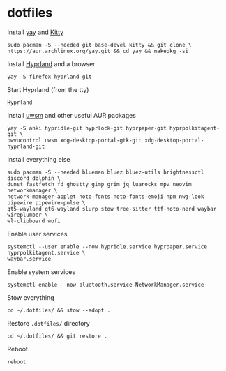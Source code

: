 # dotfiles
Install [yay](https://github.com/Jguer/yay?tab=readme-ov-file#installation) and [Kitty](https://archlinux.org/packages/extra/x86_64/kitty/)
```
sudo pacman -S --needed git base-devel kitty && git clone \
https://aur.archlinux.org/yay.git && cd yay && makepkg -si
```
Install [Hyprland](https://wiki.hyprland.org/Getting-Started/Installation/) and a browser
```
yay -S firefox hyprland-git
```
Start Hyprland (from the tty)
```
Hyprland
```
Install [uwsm](https://aur.archlinux.org/packages/uwsm) and other useful AUR packages
```
yay -S anki hypridle-git hyprlock-git hyprpaper-git hyprpolkitagent-git \
pwvucontrol uwsm xdg-desktop-portal-gtk-git xdg-desktop-portal-hyprland-git
```
Install everything else
```
sudo pacman -S --needed blueman bluez bluez-utils brightnessctl discord dolphin \
dunst fastfetch fd ghostty gimp grim jq luarocks mpv neovim networkmanager \
network-manager-applet noto-fonts noto-fonts-emoji npm nwg-look pipewire pipewire-pulse \
qt5-wayland qt6-wayland slurp stow tree-sitter ttf-noto-nerd waybar wireplumber \
wl-clipboard wofi
```
Enable user services
```
systemctl --user enable --now hypridle.service hyprpaper.service hyprpolkitagent.service \
waybar.service
```
Enable system services
```
systemctl enable --now bluetooth.service NetworkManager.service
```
Stow everything
```
cd ~/.dotfiles/ && stow --adopt .
```
Restore `.dotfiles/` directory
```
cd ~/.dotfiles/ && git restore .
```
Reboot
```
reboot
```
